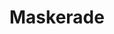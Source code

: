 ---
title: Maskerade
storyType: standard
connections:
  prequel:
    - lords-and-ladies
    - nanny-oggs-cookbook
  sequel:
    - carpe-jugulum
  minor:
    - the-sea-and-little-fishes
---